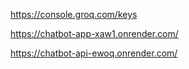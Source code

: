 https://console.groq.com/keys

https://chatbot-app-xaw1.onrender.com/

https://chatbot-api-ewoq.onrender.com/
